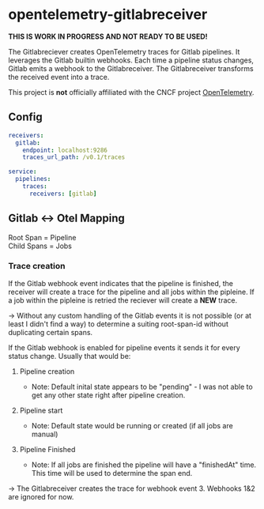 # opentelemetry-gitlabreceiver

**THIS IS WORK IN PROGRESS AND NOT READY TO BE USED!**

The Gitlabreciever creates OpenTelemetry traces for Gitlab pipelines. It leverages the Gitlab builtin webhooks. Each time a pipeline status changes, Gitlab emits a webhook to the Gitlabreceiver. The Gitlabreceiver transforms the received event into a trace. 

This project is **not** officially affiliated with the CNCF project [OpenTelemetry](https://opentelemetry.io/).

## Config

```yaml
receivers:
  gitlab:
    endpoint: localhost:9286 
    traces_url_path: /v0.1/traces

service:
  pipelines:
    traces:
      receivers: [gitlab]
```

## Gitlab <-> Otel Mapping

Root Span = Pipeline \
Child Spans = Jobs 

### Trace creation 

If the Gitlab webhook event indicates that the pipeline is finished, the receiver will create a trace for the pipeline and all jobs within the pipleine. If a job within the pipleine is retried the reciever will create a **NEW** trace. 

-> Without any custom handling of the Gitlab events it is not possible (or at least I didn't find a way) to determine a suiting root-span-id without duplicating certain spans. 

If the Gitlab webhook is enabled for pipeline events it sends it for every status change. Usually that would be:

1. Pipeline creation 

    - Note: Default inital state appears to be "pending" - I was not able to get any other state right after pipeline creation.

2. Pipeline start 

    - Note: Default state would be running or created (if all jobs are manual)

3. Pipeline Finished 

    - Note: If all jobs are finished the pipeline will have a "finishedAt" time. This time will be used to determine the span end.

-> The Gitlabreceiver creates the trace for webhook event 3. Webhooks 1&2 are ignored for now.

